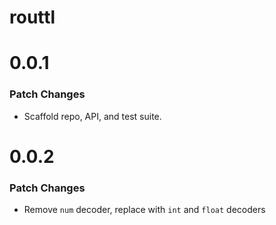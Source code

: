 # routtl

# 0.0.1

### Patch Changes

- Scaffold repo, API, and test suite.

# 0.0.2

### Patch Changes

- Remove `num` decoder, replace with `int` and `float` decoders
